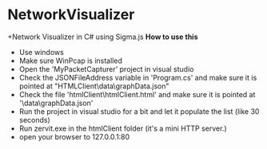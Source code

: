 # NetworkVisualizer
 +Network Visualizer in C# using Sigma.js
 **How to use this**
 *	Use windows
 *	Make sure WinPcap is installed
 *	Open the 'MyPacketCapturer' project in visual studio
 *	Check the JSONFileAddress variable in 'Program.cs' and make sure it is pointed at "HTMLClient\data\graphData.json"
 *	Check the file 'htmlClient\htmlClient.html' and make sure it is pointed at '\data\graphData.json'
 *	Run the project in visual studio for a bit and let it populate the list (like 30 seconds)
 *	Run zervit.exe in the htmlClient folder (it's a mini HTTP server.)
 *	open your browser to 127.0.0.1:80